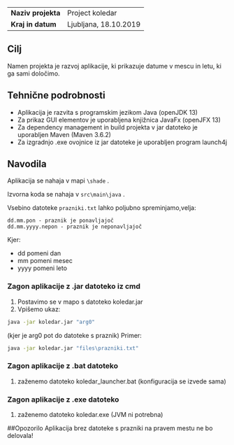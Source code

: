 |                             |                                                               |
|:----------------------------|:--------------------------------------------------------------|
| **Naziv projekta**          | Project koledar                                               |
| **Kraj in datum**           | Ljubljana, 18.10.2019                                         | 

## Cilj
Namen projekta je razvoj aplikacije, ki prikazuje datume v mescu in letu, ki ga sami določimo.

## Tehnične podrobnosti
+ Aplikacija je razvita s programskim jezikom Java (openJDK 13)
+ Za prikaz GUI elementov je uporabljena knjižnica JavaFx (openJFX 13)
+ Za dependency management in build projekta v jar datoteko je uporabljen Maven (Maven 3.6.2)
+ Za izgradnjo .exe ovojnice iz jar datoteke je uporabljen program launch4j

## Navodila
Aplikacija se nahaja v mapi `\shade` .

Izvorna koda se nahaja v `src\main\java` .

Vsebino datoteke `prazniki.txt` lahko poljubno spreminjamo,velja:
```
dd.mm.pon - praznik je ponavljajoč
dd.mm.yyyy.nepon - praznik je neponavljajoč
```
Kjer:
+ dd pomeni dan
+ mm pomeni mesec
+ yyyy pomeni leto

### Zagon aplikacije z .jar datoteko iz cmd
1. Postavimo se v mapo s datoteko koledar.jar
2. Vpišemo ukaz:
```cmd
java -jar koledar.jar "arg0"
```
(kjer je arg0 pot do datoteke s praznik)
Primer:
```cmd
java -jar koledar.jar "files\prazniki.txt"
```

### Zagon aplikacije z .bat datoteko
1. zaženemo datoteko koledar_launcher.bat (konfiguracija se izvede sama)

### Zagon aplikacije z .exe datoteko
1. zaženemo datoteko koledar.exe (JVM ni potrebna)

##Opozorilo
Aplikacija brez datoteke s prazniki na pravem mestu ne bo delovala!
